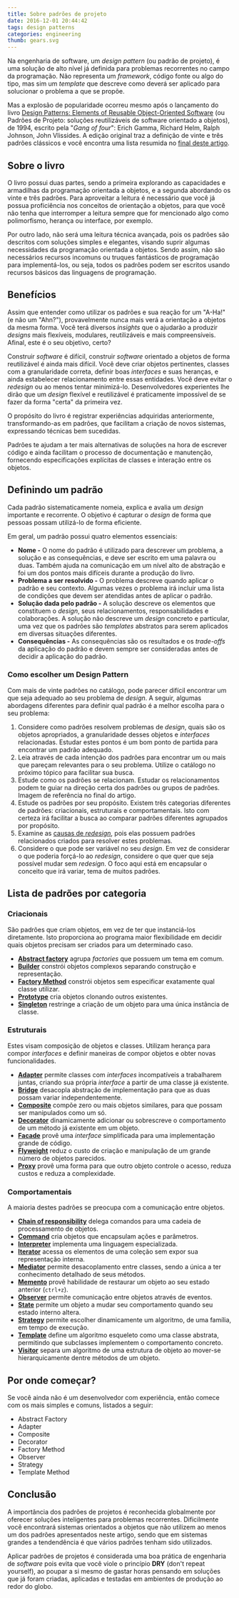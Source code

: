 ```yaml
---
title: Sobre padrões de projeto
date: 2016-12-01 20:44:42
tags: design patterns
categories: engineering
thumb: gears.svg
---
```

 
Na engenharia de software, um *design pattern* (ou padrão de projeto), é uma solução de alto nível já definida para problemas recorrentes no campo da programação. Não representa um *framework*, código fonte ou algo do tipo, mas sim um *template* que descreve como deverá ser aplicado para solucionar o problema a que se propõe.
 
Mas a explosão de popularidade ocorreu mesmo após o lançamento do livro [Design Patterns: Elements of Reusable Object-Oriented Software](https://en.wikipedia.org/wiki/Design_Patterns) (ou Padrões de Projeto: soluções reutilizáveis de software orientado a objetos), de 1994, escrito pela "*Gang of four*": Erich Gamma, Richard Helm, Ralph Johnson, John Vlissides. A edição original traz a definição de vinte e três padrões clássicos e você encontra uma lista resumida no [final deste artigo](#Lista-de-padroes-por-categoria).
 
## Sobre o livro
 
O livro possui duas partes, sendo a primeira explorando as capacidades e armadilhas da programação orientada a objetos, e a segunda abordando os vinte e três padrões. Para aproveitar a leitura é necessário que você já possua proficiência nos conceitos de orientação a objetos, para que você não tenha que interromper a leitura sempre que for mencionado algo como polimorfismo, herança ou interface, por exemplo.
 
Por outro lado, não será uma leitura técnica avançada, pois os padrões são descritos com soluções simples e elegantes, visando suprir algumas necessidades da programação orientada a objetos. Sendo assim, não são necessários recursos incomuns ou truques fantásticos de programação para implementá-los, ou seja, todos os padrões podem ser escritos usando recursos básicos das linguagens de programação.
 
## Benefícios
 
Assim que entender como utilizar os padrões e sua reação for um "A-Ha!" (e não um "Ahn?"), provavelmente nunca mais verá a orientação a objetos da mesma forma. Você terá diversos *insights* que o ajudarão a produzir *designs* mais flexíveis, modulares, reutilizáveis e mais compreensíveis. Afinal, este é o seu objetivo, certo?
 
Construir *software* é difícil, construir *software* orientado a objetos de forma reutilizável é ainda mais difícil. Você deve criar objetos pertinentes, classes com a granularidade correta, definir boas *interfaces* e suas heranças, e ainda estabelecer relacionamento entre essas entidades. Você deve evitar o *redesign* ou ao menos tentar minimizá-lo. Desenvolvedores experientes lhe dirão que um *design* flexível e reutilizável é praticamente impossível de se fazer da forma "certa" da primeira vez.
 
O propósito do livro é registrar experiências adquiridas anteriormente, transformando-as em padrões, que facilitam a criação de novos sistemas, expressando técnicas bem sucedidas.
 
Padrões te ajudam a ter mais alternativas de soluções na hora de escrever código e ainda facilitam o processo de documentação e manutenção, fornecendo especificações explícitas de classes e interação entre os objetos.
 
## Definindo um padrão
 
Cada padrão sistematicamente nomeia, explica e avalia um *design* importante e recorrente. O objetivo é capturar o *design* de forma que pessoas possam utilizá-lo de forma eficiente.
 
Em geral, um padrão possui quatro elementos essenciais:
 
- **Nome -** O nome do padrão é utilizado para descrever um problema, a solução e as consequências, e deve ser escrito em uma palavra ou duas. Também ajuda na comunicação em um nível alto de abstração e foi um dos pontos mais difíceis durante a produção do livro.
- **Problema a ser resolvido -** O problema descreve quando aplicar o padrão e seu contexto. Algumas vezes o problema irá incluir uma lista de condições que devem ser atendidas antes de aplicar o padrão.
- **Solução dada pelo padrão -** A solução descreve os elementos que constituem o *design*, seus relacionamentos, responsabilidades e colaborações. A solução não descreve um *design* concreto e particular, uma vez que os padrões são *templates* abstratos para serem aplicados em diversas situações diferentes.
- **Consequências -** As consequências são os resultados e os *trade-offs* da aplicação do padrão e devem sempre ser consideradas antes de decidir a aplicação do padrão.
 
### Como escolher um Design Pattern
 
Com mais de vinte padrões no catálogo, pode parecer difícil encontrar um que seja adequado ao seu problema de *design*. A seguir, algumas abordagens diferentes para definir qual padrão é a melhor escolha para o seu problema:
 
1. Considere como padrões resolvem problemas de *design*, quais são os objetos apropriados, a granularidade desses objetos e *interfaces* relacionadas. Estudar estes pontos é um bom ponto de partida para encontrar um padrão adequado.
2. Leia através de cada intenção dos padrões para encontrar um ou mais que pareçam relevantes para o seu problema. Utilize o catálogo no próximo tópico para facilitar sua busca.
3. Estude como os padrões se relacionam. Estudar os relacionamentos podem te guiar na direção certa dos padrões ou grupos de padrões. Imagem de referência no final do artigo.
4. Estude os padrões por seu propósito. Existem três categorias diferentes de padrões: criacionais, estruturais e comportamentais. Isto com certeza irá facilitar a busca ao comparar padrões diferentes agrupados por propósito.
5. Examine as [causas de *redesign*](https://blogs.agilefaqs.com/2008/09/05/common-causes-of-redesign/), pois elas possuem padrões relacionados criados para resolver estes problemas.
6. Considere o que pode ser variável no seu *design*. Em vez de considerar o que poderia forçá-lo ao *redesign*, considere o que quer que seja possível mudar sem *redesign*. O foco aqui está em encapsular o conceito que irá variar, tema de muitos padrões.
 
## Lista de padrões por categoria
 
### Criacionais
 
São padrões que criam objetos, em vez de ter que instanciá-los diretamente. Isto proporciona ao programa maior flexibilidade em decidir quais objetos precisam ser criados para um determinado caso.
 
- [**Abstract factory**](https://en.wikipedia.org/wiki/Abstract_factory_pattern) agrupa *factories* que possuem um tema em comum.
- [**Builder**](https://en.wikipedia.org/wiki/Builder_pattern) constrói objetos complexos separando construção e representação.
- [**Factory Method**](https://en.wikipedia.org/wiki/Factory_method_pattern) constrói objetos sem especificar exatamente qual classe utilizar.
- [**Prototype**](https://en.wikipedia.org/wiki/Prototype_pattern) cria objetos clonando outros existentes.
- [**Singleton**](https://en.wikipedia.org/wiki/Singleton_pattern) restringe a criação de um objeto para uma única instância de classe.
 
### Estruturais
 
Estes visam composição de objetos e classes. Utilizam herança para compor *interfaces* e definir maneiras de compor objetos e obter novas funcionalidades.
 
- [**Adapter**](https://en.wikipedia.org/wiki/Adapter_pattern) permite classes com *interfaces* incompatíveis a trabalharem juntas, criando sua própria *interface* a partir de uma classe já existente.
- [**Bridge**](https://en.wikipedia.org/wiki/Bridge_pattern) desacopla abstração de implementação para que as duas possam variar independentemente.
- [**Composite**](https://en.wikipedia.org/wiki/Composite_pattern) compõe zero ou mais objetos similares, para que possam ser manipulados como um só.
- [**Decorator**](https://en.wikipedia.org/wiki/Decorator_pattern) dinamicamente adicionar ou sobrescreve o comportamento de um método já existente em um objeto.
- [**Facade**](https://en.wikipedia.org/wiki/Facade_pattern) provê uma *interface* simplificada para uma implementação grande de código.
- [**Flyweight**](https://en.wikipedia.org/wiki/Flyweight_pattern) reduz o custo de criação e manipulação de um grande número de objetos parecidos.
- [**Proxy**](https://en.wikipedia.org/wiki/Proxy_pattern) provê uma forma para que outro objeto controle o acesso, reduza custos e reduza a complexidade.
 
### Comportamentais
 
A maioria destes padrões se preocupa com a comunicação entre objetos.
 
- [**Chain of responsibility**](https://en.wikipedia.org/wiki/Chain-of-responsibility_pattern) delega comandos para uma cadeia de processamento de objetos.
- [**Command**](https://en.wikipedia.org/wiki/Command_pattern) cria objetos que encapsulam ações e parâmetros.
- [**Interpreter**](https://en.wikipedia.org/wiki/Interpreter_pattern) implementa uma linguagem especializada.
- [**Iterator**](https://en.wikipedia.org/wiki/Iterator_pattern) acessa os elementos de uma coleção sem expor sua representação interna.
- [**Mediator**](https://en.wikipedia.org/wiki/Mediator_pattern) permite desacoplamento entre classes, sendo a única a ter conhecimento detalhado de seus métodos.
- [**Memento**](https://en.wikipedia.org/wiki/Memento_pattern) provê habilidade de restaurar um objeto ao seu estado anterior (`ctrl+z`).
- [**Observer**](https://en.wikipedia.org/wiki/Observer_pattern) permite comunicação entre objetos através de eventos.
- [**State**](https://en.wikipedia.org/wiki/State_pattern) permite um objeto a mudar seu comportamento quando seu estado interno altera.
- [**Strategy**](https://en.wikipedia.org/wiki/Strategy_pattern) permite escolher dinamicamente um algoritmo, de uma família, em tempo de execução.
- [**Template**](https://en.wikipedia.org/wiki/Template_method_pattern) define um algoritmo esqueleto como uma classe abstrata, permitindo que subclasses implementem o comportamento concreto.
- [**Visitor**](https://en.wikipedia.org/wiki/Visitor_pattern) separa um algoritmo de uma estrutura de objeto ao mover-se hierarquicamente dentre métodos de um objeto.
 
## Por onde começar?
 
Se você ainda não é um desenvolvedor com experiência, então comece com os mais simples e comuns, listados a seguir:
 
- Abstract Factory
- Adapter
- Composite
- Decorator
- Factory Method
- Observer
- Strategy
- Template Method
 
## Conclusão
 
A importância dos padrões de projetos é reconhecida globalmente por oferecer soluções inteligentes para problemas recorrentes. Dificilmente você encontrará sistemas orientados a objetos que não utilizem ao menos um dos padrões apresentados neste artigo, sendo que em sistemas grandes a tendendência é que vários padrões tenham sido utilizados.
 
Aplicar padrões de projetos é considerada uma boa prática de engenharia de *software* pois evita que você viole o princípio **DRY** (don't repeat yourself), ao poupar a si mesmo de gastar horas pensando em soluções que já foram criadas, aplicadas e testadas em ambientes de produção ao redor do globo.
